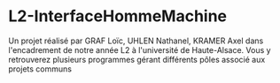 # L2-InterfaceHommeMachine
Un projet réalisé par GRAF Loïc, UHLEN Nathanel, KRAMER Axel dans l'encadrement de notre année L2 à l'université de Haute-Alsace. 
Vous y retrouverez plusieurs programmes gérant différents pôles associé aux projets communs
